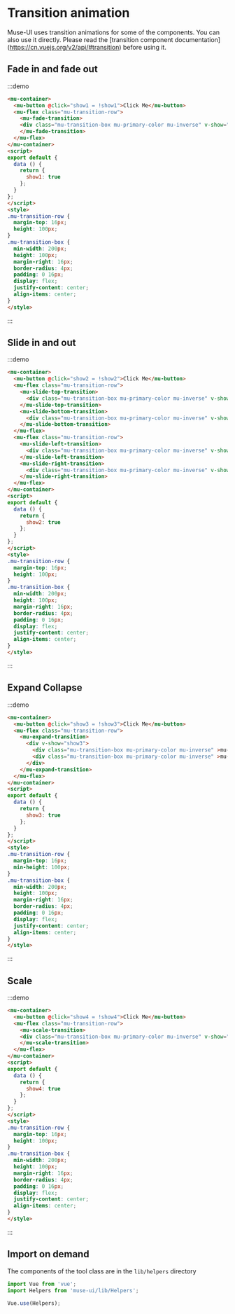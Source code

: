 # Transition animation

Muse-UI uses transition animations for some of the components. You can also use it directly. Please read the [transition component documentation] (https://cn.vuejs.org/v2/api/#transition) before using it.


## Fade in and fade out

:::demo
```html
<mu-container>
  <mu-button @click="show1 = !show1">Click Me</mu-button>
  <mu-flex class="mu-transition-row">
    <mu-fade-transition>
    <div class="mu-transition-box mu-primary-color mu-inverse" v-show="show1">mu-fade-transition</div>
    </mu-fade-transition>
  </mu-flex>
</mu-container>
<script>
export default {
  data () {
    return {
      show1: true
    };
  }
};
</script>
<style>
.mu-transition-row {
  margin-top: 16px;
  height: 100px;
}
.mu-transition-box {
  min-width: 200px;
  height: 100px;
  margin-right: 16px;
  border-radius: 4px;
  padding: 0 16px;
  display: flex;
  justify-content: center;
  align-items: center;
}
</style>
```
:::

## Slide in and out

:::demo
```html
<mu-container>
  <mu-button @click="show2 = !show2">Click Me</mu-button>
  <mu-flex class="mu-transition-row">
    <mu-slide-top-transition>
      <div class="mu-transition-box mu-primary-color mu-inverse" v-show="show2">mu-slide-top-transition</div>
    </mu-slide-top-transition>
    <mu-slide-bottom-transition>
      <div class="mu-transition-box mu-primary-color mu-inverse" v-show="show2">mu-slide-bottom-transition</div>
    </mu-slide-bottom-transition>
  </mu-flex>
  <mu-flex class="mu-transition-row">
    <mu-slide-left-transition>
      <div class="mu-transition-box mu-primary-color mu-inverse" v-show="show2">mu-slide-left-transition</div>
    </mu-slide-left-transition>
    <mu-slide-right-transition>
      <div class="mu-transition-box mu-primary-color mu-inverse" v-show="show2">mu-slide-right-transition</div>
    </mu-slide-right-transition>
  </mu-flex>
</mu-container>
<script>
export default {
  data () {
    return {
      show2: true
    };
  }
};
</script>
<style>
.mu-transition-row {
  margin-top: 16px;
  height: 100px;
}
.mu-transition-box {
  min-width: 200px;
  height: 100px;
  margin-right: 16px;
  border-radius: 4px;
  padding: 0 16px;
  display: flex;
  justify-content: center;
  align-items: center;
}
</style>
```
:::

## Expand Collapse

:::demo
```html
<mu-container>
  <mu-button @click="show3 = !show3">Click Me</mu-button>
  <mu-flex class="mu-transition-row">
    <mu-expand-transition>
      <div v-show="show3">
        <div class="mu-transition-box mu-primary-color mu-inverse" >mu-expand-transition</div>
        <div class="mu-transition-box mu-primary-color mu-inverse" >mu-expand-transition</div>
      </div>
    </mu-expand-transition>
  </mu-flex>
</mu-container>
<script>
export default {
  data () {
    return {
      show3: true
    };
  }
};
</script>
<style>
.mu-transition-row {
  margin-top: 16px;
  min-height: 100px;
}
.mu-transition-box {
  min-width: 200px;
  height: 100px;
  margin-right: 16px;
  border-radius: 4px;
  padding: 0 16px;
  display: flex;
  justify-content: center;
  align-items: center;
}
</style>
```
:::

## Scale

:::demo
```html
<mu-container>
  <mu-button @click="show4 = !show4">Click Me</mu-button>
  <mu-flex class="mu-transition-row">
    <mu-scale-transition>
    <div class="mu-transition-box mu-primary-color mu-inverse" v-show="show4">mu-scale-transition</div>
    </mu-scale-transition>
  </mu-flex>
</mu-container>
<script>
export default {
  data () {
    return {
      show4: true
    };
  }
};
</script>
<style>
.mu-transition-row {
  margin-top: 16px;
  height: 100px;
}
.mu-transition-box {
  min-width: 200px;
  height: 100px;
  margin-right: 16px;
  border-radius: 4px;
  padding: 0 16px;
  display: flex;
  justify-content: center;
  align-items: center;
}
</style>
```
:::

## Import on demand

The components of the tool class are in the `lib/helpers` directory

```javascript
import Vue from 'vue';
import Helpers from 'muse-ui/lib/Helpers';

Vue.use(Helpers);
```

<script>
export default {
  data () {
    return {
      show1: true,
      show2: true,
      show3: true,
      show4: true
    };
  }
};
</script>
<style>
.mu-transition-row {
  margin-top: 16px;
  min-height: 100px;
}
.mu-transition-box {
  min-width: 200px;
  height: 100px;
  margin-right: 16px;
  border-radius: 4px;
  padding: 0 16px;
  display: flex;
  justify-content: center;
  align-items: center;
}
</style>
